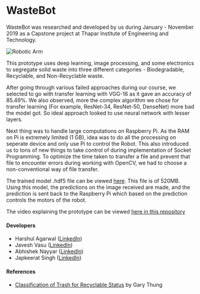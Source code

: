 # WasteBot


WasteBot was researched and developed by us during January - November 2019 as a Capstone project at Thapar Institute of Engineering and Technology.

![Robotic Arm](https://github.com/Japkeerat/WasteBot/blob/master/project-photo.jpg)

This prototype uses deep learning, image processing, and some electronics to segregate solid waste into three different categories - Biodegradable, Recyclable, and Non-Recyclable waste.

After going through various failed approaches during our course, we selected to go with transfer learning with VGG-16 as it gave an accuracy of 85.49%. We also observed, more the complex algorithm we chose for transfer learning (For example, ResNet-34, ResNet-50, DenseNet) more bad the model got. So ideal approach looked to use neural network with lesser layers.

Next thing was to handle large computations on Raspberry Pi. As the RAM on Pi is extremely limited (1 GB), idea was to do all the processing on seperate device and only use Pi to control the Robot. This also introduced us to tons of new things to take control of during implementation of Socket Programming. To optimize the time taken to transfer a file and prevent that file to encounter errors during working with OpenCV, we had to choose a non-conventional way of file transfer.

The trained model .hdf5 file can be viewed [here](https://drive.google.com/open?id=1a9mrDxD_9jNlfRWcUz3_OCpI_6kStICh). This file is of 520MB. Using this model, the predictions on the image received are made, and the prediction is sent back to the Raspberry Pi which based on the prediction controls the motors of the robot.

The video explaining the prototype can be viewed [here in this repository](https://github.com/Japkeerat/WasteBot/blob/master/Project%20Explanation%20Video.m4v)

#### Developers
* Harshul Agarwal ([LinkedIn](https://www.linkedin.com/in/harshul-agarwal-1b2313144/))
* Javesh Vasu ([LinkedIn](https://www.linkedin.com/in/javesh-k-5a6a20120/))
* Abhishek Nayyar ([LinkedIn](https://www.linkedin.com/in/abhishek-nayyar-495536145/))
* Japkeerat Singh ([LinkedIn](https://www.linkedin.com/in/japkeeratsingh/))


#### References
* [Classification of Trash for Recyclable Status](https://pdfs.semanticscholar.org/c908/11082924011c73fea6252f42b01af9076f28.pdf?_ga=2.147552948.2039321784.1574850723-1144123513.1574850723) by Gary Thung
